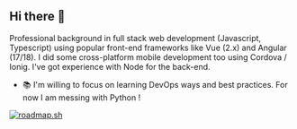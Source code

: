 ## Hi there 👋

Professional background in full stack web development (Javascript, Typescript) using popular front-end frameworks like Vue (2.x) and Angular (17/18). I did some cross-platform mobile development too using Cordova / Ionig. I've got experience with Node for the back-end.

- 📚 I'm willing to focus on learning DevOps ways and best practices. For now I am messing with Python !
  
[![roadmap.sh](https://roadmap.sh/card/tall/677babf570129741a8a69545?variant=dark)](https://roadmap.sh)

<!--
**RAM-4/RAM-4** is a ✨ _special_ ✨ repository because its `README.md` (this file) appears on your GitHub profile.

Here are some ideas to get you started:

- 🔭 I’m currently working on ...
- 🌱 I’m currently learning ...
- 👯 I’m looking to collaborate on ...
- 🤔 I’m looking for help with ...
- 💬 Ask me about ...
- 📫 How to reach me: ...
- 😄 Pronouns: ...
- ⚡ Fun fact: ...
-->
